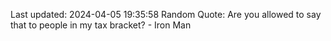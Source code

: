 Last updated: 2024-04-05 19:35:58
Random Quote: Are you allowed to say that to people in my tax bracket? - Iron Man